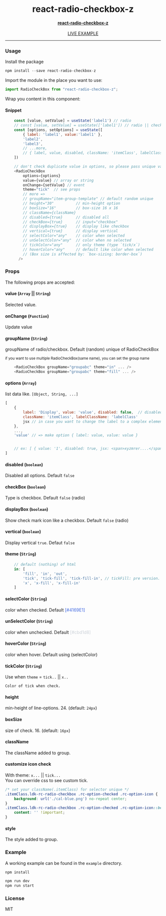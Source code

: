 <div align="center">
    <h1>react-radio-checkbox-z</h1>
    <strong>
        <a href="https://github.com/delpikye-v/react-radio-checkbox">react-radio-checkbox-z</a>
    </strong>
    <br />
    <br />
    <a href="https://codesandbox.io/s/react-radio-checkbox-z-51sg3">LIVE EXAMPLE</a>
</div>

---


### Usage
Install the package 
```js
npm install --save react-radio-checkbox-z

```

Import the module in the place you want to use:
```js
import RadioCheckBox from "react-radio-checkbox-z";
```

Wrap you content in this component:

#### Snippet
```js
    const [value, setValue] = useState('label1') // radio
    // const [value, setValue] = useState(['label1']) // radio || checkbox
    const [options, setOptions] = useState([
        { label: 'label1', value:'label1' },
        'label2',
        'label3',
        // ...more,
        // { label, value, disabled, className: 'itemClass', labelClassName: 'labelClass' },
    ])

    // don't check duplicate value in options, so please pass unique value
    <RadioCheckBox
        options={options}
        value={value} // array or string
        onChange={setValue} // event
        theme="tick"  // see props
        // more =>
        // groupName="item-group-template" // default random unique
        // height="30"          // min-height option
        // boxSize="16"         // box-size 16 x 16
        // className={className}
        // disabled={true}      // disabled all
        // checkBox={true}      // input="checkbox"
        // displayBox={true}    // display like checkbox
        // vertical={true}      // display vertical
        // selectColor="any"    // color when selected
        // unSelectColor="any"  // color when no selected
        // tickColor="any"      // only theme (type `tick/x`)
        // hoverColor="any"     // default like color when selected
        // (Box size is affected by: `box-sizing: border-box`)
      />
```

### Props

The following props are accepted:

#### value (`Array` || `String`)

Selected value.

#### onChange (`Function`)
Update value

#### groupName (`String`)
<p>groupName of radio/checkbox. Default (random) unique of RadioCheckBox</p>

<small>if you want to use multiple RadioCheckBox(same name), you can set the group name</small>
```js
    <RadioCheckBox groupName="groupabc" theme="in" ... />
    <RadioCheckBox groupName="groupabc" theme="fill" ... />
```

#### options (`Array`)
list data like. `[Object, String, ...]`
```js
[
    {
        label: 'Display', value: 'value', disabled: false,  // disabled option
        className: 'itemClass', labelClassName: 'labelClass'
        jsx // in case you want to change the label to a complex element
    },
    ...,
    'value' // => make option { label: value, value: value }


    // ex: [ { value: '1', disabled: true, jsx: <span>xyzmrer....</span> }... ]
]
```

#### disabled (`boolean`)
Disabled all options. Default `false`

#### checkBox (`boolean`)
Type is checkbox. Default `false` (radio)


#### displayBox (`boolean`)
Show check mark icon like a checkbox. Default `false` (radio)


#### vertical (`boolean`)
Display vertical `true`. Defaut `false`


#### theme (`String`)
```js
    // default (nothing) of html
    in: [
        'fill', 'in', 'out',
        'tick', 'tick-fill', 'tick-fill-in', // tickFill: pre version.
        'x', 'x-fill', 'x-fill-in'
    ]
```


#### selectColor (`String`)

color when checked. Default <span style="color: #4169E1">[#4169E1]</span>


#### unSelectColor (`String`)

color when unchecked. Default <span style="color: #cbd1d8;">[#cbd1d8]</span>

#### hoverColor (`String`)

color when hover. Default using (selectColor)


#### tickColor (`String`)

Use when `theme` = `tick..` || `x..`

`Color of tick when check.`


#### height
min-height of line-options. 24. (default: `24px`)

#### boxSize
size of check. 16. (default: `16px`)

#### className
The className added to group.

#### customize icon check
With theme: `x...` || `tick...` <br />You can override css to see custom tick.

```css
/* set your className(.itemClass) for selector unique */
.itemClass.ldk-rc-radio-checkbox .rc-option-checked .rc-option-icon {
    background: url('./cal-blue.png') no-repeat center;
}
.itemClass.ldk-rc-radio-checkbox .rc-option-checked .rc-option-icon::before {
    content: '' !important;
}
```

#### style
The style added to group.

### Example
A working example can be found in the `example` directory.

```js
npm install
```
```js
npm run dev
npm run start
```

### License
MIT
